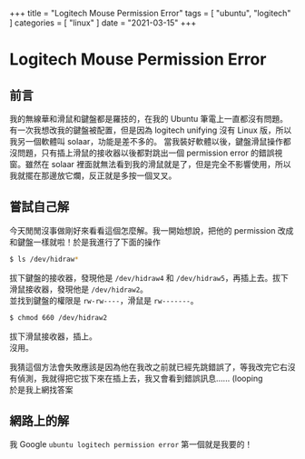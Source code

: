 +++
title = "Logitech Mouse Permission Error"
tags = [ "ubuntu", "logitech" ]
categories = [ "linux" ]
date = "2021-03-15"
+++

# Logitech Mouse Permission Error

## 前言

我的無線華和滑鼠和鍵盤都是羅技的，在我的 Ubuntu 筆電上一直都沒有問題。有一次我想改我的鍵盤被配置，但是因為 logitech unifying 沒有 Linux 版，所以我另一個軟體叫 solaar，功能是差不多的。
當我裝好軟體以後，鍵盤滑鼠操作都沒問題，只有插上滑鼠的接收器以後都對跳出一個 permission error 的錯誤視窗。雖然在 solaar 裡面就無法看到我的滑鼠就是了，但是完全不影響使用，所以我就擺在那邊放它爛，反正就是多按一個叉叉。

## 嘗試自己解

今天閒閒沒事做剛好來看看這個怎麼解。我一開始想說，把他的 permission 改成和鍵盤一樣就啦！於是我進行了下面的操作

```bash
$ ls /dev/hidraw*
```

拔下鍵盤的接收器，發現他是 `/dev/hidraw4` 和 `/dev/hidraw5`，再插上去。拔下滑鼠接收器，發現他是 `/dev/hidraw2`。  
並找到鍵盤的權限是 `rw-rw----`，滑鼠是 `rw-------`。

```bash
$ chmod 660 /dev/hidraw2
```

拔下滑鼠接收器，插上。  
沒用。

我猜這個方法會失敗應該是因為他在我改之前就已經先跳錯誤了，等我改完它右沒有偵測，我就得把它拔下來在插上去，我又會看到錯誤訊息...... (looping  
於是我上網找答案

## 網路上的解

我 Google `ubuntu logitech permission error` 第一個就是我要的！
